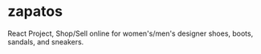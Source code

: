 # zapatos
React Project, Shop/Sell online for women's/men's designer shoes, boots, sandals, and sneakers.
